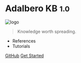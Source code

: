 # Adalbero KB <small>1.0</small>

![logo](/_media/kb-logo.png)

> Knowledge worth spreading.

- References
- Tutorials

[GitHub](https://github.com/adalbero/kb)
[Get Started](#home)


